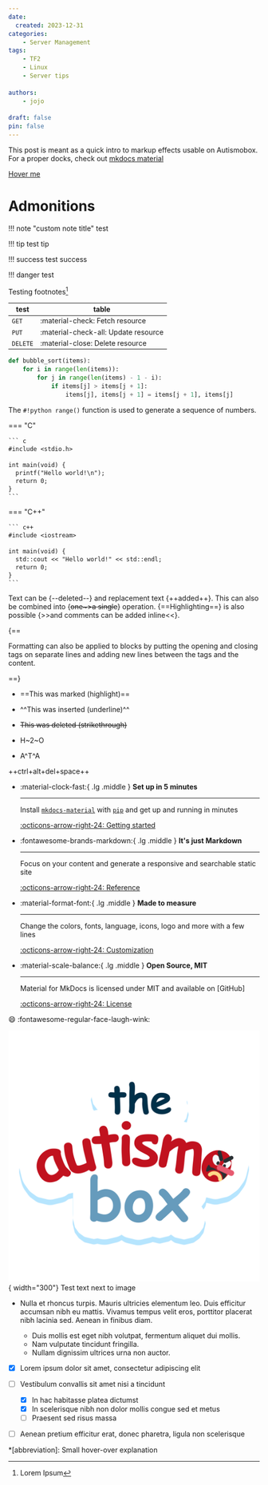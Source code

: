 ```yaml
---
date:
  created: 2023-12-31
categories:
    - Server Management
tags:
    - TF2
    - Linux
    - Server tips

authors:
    - jojo

draft: false
pin: false
---
```


This post is meant as a quick intro to markup effects usable on Autismobox.
For a proper docks, check out [mkdocs material](https://squidfunk.github.io/mkdocs-material/reference/)


[Hover me]("Tooltip")

# Admonitions
!!! note "custom note title"
    test

!!! tip 
    test tip

!!! success
    test success

!!! danger
    test

Testing footnotes[^1]

| test        | table                                |
| ----------- | ------------------------------------ |
| `GET`       | :material-check:     Fetch resource  |
| `PUT`       | :material-check-all: Update resource |
| `DELETE`    | :material-close:     Delete resource |

```py title="code block" linenums="1" hl_lines="2 3"
def bubble_sort(items):
    for i in range(len(items)):
        for j in range(len(items) - 1 - i):
            if items[j] > items[j + 1]:
                items[j], items[j + 1] = items[j + 1], items[j]
```

The `#!python range()` function is used to generate a sequence of numbers.

=== "C"

    ``` c
    #include <stdio.h>

    int main(void) {
      printf("Hello world!\n");
      return 0;
    }
    ```

=== "C++"

    ``` c++
    #include <iostream>

    int main(void) {
      std::cout << "Hello world!" << std::endl;
      return 0;
    }
    ```

Text can be {--deleted--} and replacement text {++added++}. This can also be
combined into {~~one~>a single~~} operation. {==Highlighting==} is also
possible {>>and comments can be added inline<<}.

{==

Formatting can also be applied to blocks by putting the opening and closing
tags on separate lines and adding new lines between the tags and the content.

==}

- ==This was marked (highlight)==
- ^^This was inserted (underline)^^
- ~~This was deleted (strikethrough)~~

- H~2~O
- A^T^A

++ctrl+alt+del+space++

<div class="grid cards" markdown>

-   :material-clock-fast:{ .lg .middle } __Set up in 5 minutes__

    ---

    Install [`mkdocs-material`](#) with [`pip`](#) and get up
    and running in minutes

    [:octicons-arrow-right-24: Getting started](#)

-   :fontawesome-brands-markdown:{ .lg .middle } __It's just Markdown__

    ---

    Focus on your content and generate a responsive and searchable static site

    [:octicons-arrow-right-24: Reference](#)

-   :material-format-font:{ .lg .middle } __Made to measure__

    ---

    Change the colors, fonts, language, icons, logo and more with a few lines

    [:octicons-arrow-right-24: Customization](#)

-   :material-scale-balance:{ .lg .middle } __Open Source, MIT__

    ---

    Material for MkDocs is licensed under MIT and available on [GitHub]

    [:octicons-arrow-right-24: License](#)

</div>

:smile: :fontawesome-regular-face-laugh-wink: 

![Image title](/assets/autismobox_transparent.png){ width="300"}
Test text next to image

- Nulla et rhoncus turpis. Mauris ultricies elementum leo. Duis efficitur
  accumsan nibh eu mattis. Vivamus tempus velit eros, porttitor placerat nibh
  lacinia sed. Aenean in finibus diam.

    * Duis mollis est eget nibh volutpat, fermentum aliquet dui mollis.
    * Nam vulputate tincidunt fringilla.
    * Nullam dignissim ultrices urna non auctor.

- [x] Lorem ipsum dolor sit amet, consectetur adipiscing elit
- [ ] Vestibulum convallis sit amet nisi a tincidunt
    * [x] In hac habitasse platea dictumst
    * [x] In scelerisque nibh non dolor mollis congue sed et metus
    * [ ] Praesent sed risus massa
- [ ] Aenean pretium efficitur erat, donec pharetra, ligula non scelerisque



*[abbreviation]: Small hover-over explanation
[^1]: Lorem Ipsum

